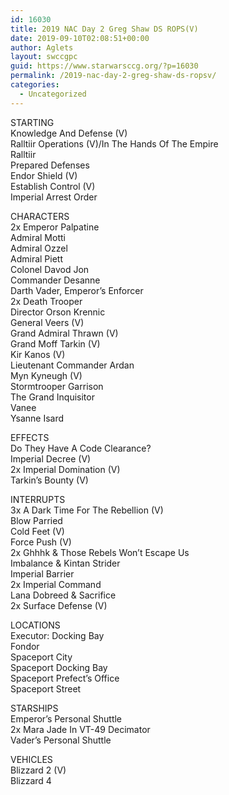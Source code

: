 ```yaml
---
id: 16030
title: 2019 NAC Day 2 Greg Shaw DS ROPS(V)
date: 2019-09-10T02:08:51+00:00
author: Aglets
layout: swccgpc
guid: https://www.starwarsccg.org/?p=16030
permalink: /2019-nac-day-2-greg-shaw-ds-ropsv/
categories:
  - Uncategorized
---
```

STARTING  
Knowledge And Defense (V)  
Ralltiir Operations (V)/In The Hands Of The Empire  
Ralltiir  
Prepared Defenses  
Endor Shield (V)  
Establish Control (V)  
Imperial Arrest Order

CHARACTERS  
2x Emperor Palpatine  
Admiral Motti  
Admiral Ozzel  
Admiral Piett  
Colonel Davod Jon  
Commander Desanne  
Darth Vader, Emperor&#8217;s Enforcer  
2x Death Trooper  
Director Orson Krennic  
General Veers (V)  
Grand Admiral Thrawn (V)  
Grand Moff Tarkin (V)  
Kir Kanos (V)  
Lieutenant Commander Ardan  
Myn Kyneugh (V)  
Stormtrooper Garrison  
The Grand Inquisitor  
Vanee  
Ysanne Isard

EFFECTS  
Do They Have A Code Clearance?  
Imperial Decree (V)  
2x Imperial Domination (V)  
Tarkin&#8217;s Bounty (V)

INTERRUPTS  
3x A Dark Time For The Rebellion (V)  
Blow Parried  
Cold Feet (V)  
Force Push (V)  
2x Ghhhk & Those Rebels Won&#8217;t Escape Us  
Imbalance & Kintan Strider  
Imperial Barrier  
2x Imperial Command  
Lana Dobreed & Sacrifice  
2x Surface Defense (V)

LOCATIONS  
Executor: Docking Bay  
Fondor  
Spaceport City  
Spaceport Docking Bay  
Spaceport Prefect&#8217;s Office  
Spaceport Street

STARSHIPS  
Emperor&#8217;s Personal Shuttle  
2x Mara Jade In VT-49 Decimator  
Vader&#8217;s Personal Shuttle

VEHICLES  
Blizzard 2 (V)  
Blizzard 4